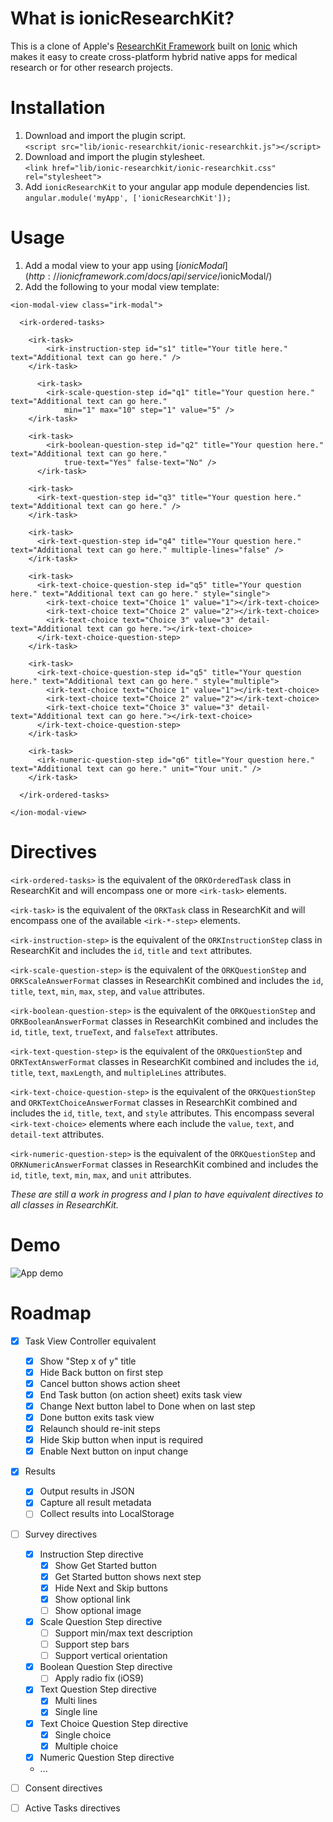 # What is ionicResearchKit?

This is a clone of Apple's [ResearchKit Framework](https://github.com/ResearchKit/ResearchKit) built on [Ionic](https://github.com/driftyco/ionic) which makes it easy to create cross-platform hybrid native apps for medical research or for other research projects.

# Installation

1. Download and import the plugin script.<br />
`<script src="lib/ionic-researchkit/ionic-researchkit.js"></script>`
2. Download and import the plugin stylesheet.<br />
`<link href="lib/ionic-researchkit/ionic-researchkit.css" rel="stylesheet">`
3. Add `ionicResearchKit` to your angular app module dependencies list.<br />
`angular.module('myApp', ['ionicResearchKit']);`

# Usage

1. Add a modal view to your app using [$ionicModal](http://ionicframework.com/docs/api/service/$ionicModal/)
2. Add the following to your modal view template:

```
<ion-modal-view class="irk-modal">

  <irk-ordered-tasks>
	
    <irk-task>
    	<irk-instruction-step id="s1" title="Your title here." text="Additional text can go here." />
  	</irk-task>

	  <irk-task>
    	<irk-scale-question-step id="q1" title="Your question here." text="Additional text can go here." 
    	    min="1" max="10" step="1" value="5" />
  	</irk-task>

  	<irk-task>
    	<irk-boolean-question-step id="q2" title="Your question here." text="Additional text can go here." 
    	    true-text="Yes" false-text="No" />
	  </irk-task>

    <irk-task>
      <irk-text-question-step id="q3" title="Your question here." text="Additional text can go here." />
    </irk-task>

    <irk-task>
      <irk-text-question-step id="q4" title="Your question here." text="Additional text can go here." multiple-lines="false" />
    </irk-task>

    <irk-task>
      <irk-text-choice-question-step id="q5" title="Your question here." text="Additional text can go here." style="single">
        <irk-text-choice text="Choice 1" value="1"></irk-text-choice>
        <irk-text-choice text="Choice 2" value="2"></irk-text-choice>
        <irk-text-choice text="Choice 3" value="3" detail-text="Additional text can go here."></irk-text-choice>
      </irk-text-choice-question-step>
    </irk-task>

    <irk-task>
      <irk-text-choice-question-step id="q5" title="Your question here." text="Additional text can go here." style="multiple">
        <irk-text-choice text="Choice 1" value="1"></irk-text-choice>
        <irk-text-choice text="Choice 2" value="2"></irk-text-choice>
        <irk-text-choice text="Choice 3" value="3" detail-text="Additional text can go here."></irk-text-choice>
      </irk-text-choice-question-step>
    </irk-task>

    <irk-task>
      <irk-numeric-question-step id="q6" title="Your question here." text="Additional text can go here." unit="Your unit." />
    </irk-task>

  </irk-ordered-tasks>

</ion-modal-view>
```

# Directives

`<irk-ordered-tasks>` is the equivalent of the `ORKOrderedTask` class in ResearchKit and will encompass one or more `<irk-task>` elements.

`<irk-task>` is the equivalent of the `ORKTask` class in ResearchKit and will encompass one of the available `<irk-*-step>` elements.

`<irk-instruction-step>` is the equivalent of the `ORKInstructionStep` class in ResearchKit and includes the `id`, `title` and `text` attributes.

`<irk-scale-question-step>` is the equivalent of the `ORKQuestionStep` and `ORKScaleAnswerFormat` classes in ResearchKit combined and includes the `id`, `title`, `text`, `min`, `max`, `step`, and `value` attributes.

`<irk-boolean-question-step>` is the equivalent of the `ORKQuestionStep` and `ORKBooleanAnswerFormat` classes in ResearchKit combined and includes the `id`, `title`, `text`, `trueText`, and `falseText` attributes.

`<irk-text-question-step>` is the equivalent of the `ORKQuestionStep` and `ORKTextAnswerFormat` classes in ResearchKit combined and includes the `id`, `title`, `text`, `maxLength`, and `multipleLines` attributes.

`<irk-text-choice-question-step>` is the equivalent of the `ORKQuestionStep` and `ORKTextChoiceAnswerFormat` classes in ResearchKit combined and includes the `id`, `title`, `text`, and `style` attributes. This encompass several `<irk-text-choice>` elements where each include the `value`, `text`, and `detail-text` attributes.

`<irk-numeric-question-step>` is the equivalent of the `ORKQuestionStep` and `ORKNumericAnswerFormat` classes in ResearchKit combined and includes the `id`, `title`, `text`, `min`, `max`, and `unit` attributes.

*These are still a work in progress and I plan to have equivalent directives to all classes in ResearchKit.*

# Demo

![App demo](https://cloud.githubusercontent.com/assets/4361804/9769406/dff8d760-56de-11e5-9a08-b6d2f82ad894.gif)

# Roadmap

- [x] Task View Controller equivalent 
  - [x] Show "Step x of y" title
  - [x] Hide Back button on first step
  - [x] Cancel button shows action sheet
  - [x] End Task button (on action sheet) exits task view
  - [x] Change Next button label to Done when on last step
  - [x] Done button exits task view
  - [x] Relaunch should re-init steps
  - [x] Hide Skip button when input is required
  - [x] Enable Next button on input change
- [x] Results
  - [x] Output results in JSON
  - [x] Capture all result metadata
  - [ ] Collect results into LocalStorage
- [ ] Survey directives
  - [x] Instruction Step directive
    - [x] Show Get Started button
    - [x] Get Started button shows next step
    - [x] Hide Next and Skip buttons
    - [x] Show optional link
    - [ ] Show optional image
  - [x] Scale Question Step directive
    - [ ] Support min/max text description
    - [ ] Support step bars
    - [ ] Support vertical orientation
  - [x] Boolean Question Step directive
    - [ ] Apply radio fix (iOS9)
  - [x] Text Question Step directive
    - [x] Multi lines
    - [x] Single line
  - [x] Text Choice Question Step directive
    - [x] Single choice
    - [x] Multiple choice
  - [x] Numeric Question Step directive
  - ...
- [ ] Consent directives
- [ ] Active Tasks directives

